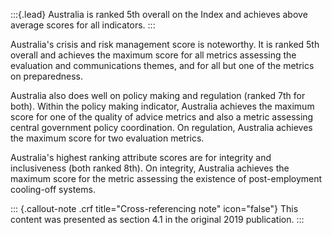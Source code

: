 :::{.lead}
Australia is ranked 5th overall on the Index and achieves above average scores
for all indicators.
:::

Australia's crisis and risk management score is noteworthy. It is ranked 5th
overall and achieves the maximum score for all metrics assessing the evaluation
and communications themes, and for all but one of the metrics on preparedness.

Australia also does well on policy making and regulation (ranked 7th for both).
Within the policy making indicator, Australia achieves the maximum score for
one of the quality of advice metrics and also a metric assessing central
government policy coordination. On regulation, Australia achieves the maximum
score for two evaluation metrics.

Australia's highest ranking attribute scores are for integrity and
inclusiveness (both ranked 8th). On integrity, Australia achieves the maximum
score for the metric assessing the existence of post-employment cooling-off
systems.

::: {.callout-note .crf title="Cross-referencing note" icon="false"}
This content was presented as section 4.1 in the original 2019 publication.
:::
